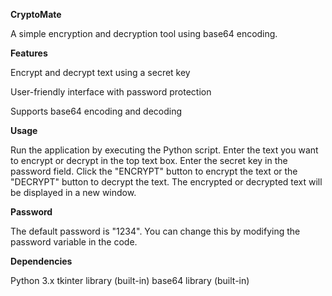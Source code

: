 **CryptoMate**

A simple encryption and decryption tool using base64 encoding.

**Features**

Encrypt and decrypt text using a secret key

User-friendly interface with password protection

Supports base64 encoding and decoding

**Usage**

Run the application by executing the Python script.
Enter the text you want to encrypt or decrypt in the top text box.
Enter the secret key in the password field.
Click the "ENCRYPT" button to encrypt the text or the "DECRYPT" button to decrypt the text.
The encrypted or decrypted text will be displayed in a new window.

**Password**

The default password is "1234". You can change this by modifying the password variable in the code.

**Dependencies**

Python 3.x
tkinter library (built-in)
base64 library (built-in)
